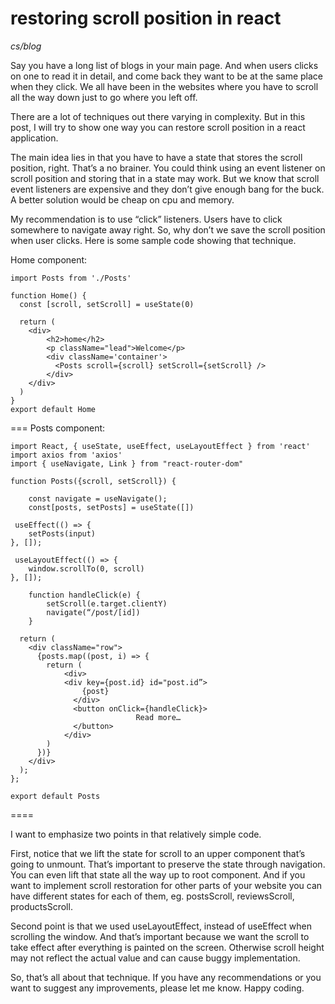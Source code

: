 # restoring scroll position in react

*cs/blog*

Say you have a long list of blogs in your main page. And when users clicks on one to read it in detail, and come back they want to be at the same place when they click. We all have been in the websites where you have to scroll all the way down just to go where you left off. 

There are a lot of techniques out there varying in complexity. But in this post, I will try to show one way you can restore scroll position in a react application.

The main idea lies in that you have to have a state that stores the scroll position, right. That’s a no brainer. You could think using an event listener on scroll position and storing that in a state may work. But we know that scroll event listeners are expensive and they don’t give enough bang for the buck. A better solution would be cheap on cpu and memory.

My recommendation is to use “click” listeners. Users have to click somewhere to navigate away right. So, why don’t we save the scroll position when user clicks. Here is some sample code showing that technique.

Home component:

```
import Posts from './Posts'

function Home() {
  const [scroll, setScroll] = useState(0)

  return (
    <div>
        <h2>home</h2>
        <p className="lead">Welcome</p>
        <div className='container'>
          <Posts scroll={scroll} setScroll={setScroll} />
        </div>
    </div>
  )
}
export default Home
```

===
Posts component:
```
import React, { useState, useEffect, useLayoutEffect } from 'react'
import axios from 'axios'
import { useNavigate, Link } from "react-router-dom"

function Posts({scroll, setScroll}) {
  
    const navigate = useNavigate();
    const[posts, setPosts] = useState([])

 useEffect(() => {
    setPosts(input)
}, []);

 useLayoutEffect(() => {
    window.scrollTo(0, scroll)
}, []);

    function handleClick(e) {
        setScroll(e.target.clientY)
        navigate(“/post/[id])
    }

  return (
    <div className="row">
      {posts.map((post, i) => {
        return (
            <div>
            <div key={post.id} id="post.id”>
                {post}
              </div>
              <button onClick={handleClick}>
                            Read more…
              </button>
            </div>
        )
      })}
    </div>
  );
};

export default Posts
```
====

I want to emphasize two points in that relatively simple code.

First, notice that we lift the state for scroll to an upper component that’s going to unmount. That’s important to preserve the state through navigation. You can even lift that state all the way up to root component. And if you want to implement scroll restoration for other parts of your website you can have different states for each of them, eg. postsScroll, reviewsScroll, productsScroll. 

Second point is that we used useLayoutEffect, instead of useEffect when scrolling the window. And that’s important because we want the scroll to take effect after everything is painted on the screen. Otherwise scroll height may not reflect the actual value and can cause buggy implementation.

So, that’s all about that technique. If you have any recommendations or you want to suggest any improvements, please let me know. Happy coding.
